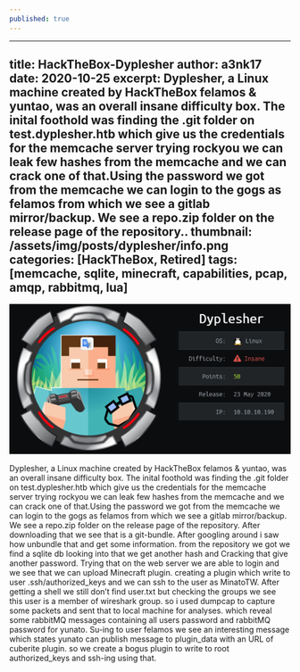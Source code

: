 ```yaml
---
published: true
---
```

---
title: HackTheBox-Dyplesher
author: a3nk17
date: 2020-10-25 
excerpt: Dyplesher, a Linux machine created by HackTheBox felamos & yuntao, was an overall insane difficulty box. The inital foothold was finding the .git folder on test.dyplesher.htb which give us the credentials for the memcache server trying rockyou we can leak few hashes from the memcache and we can crack one of that.Using the password we got from the memcache we can login to the gogs as felamos from which we see a gitlab mirror/backup. We see a repo.zip folder on the release page of the repository..
thumbnail: /assets/img/posts/dyplesher/info.png
categories: [HackTheBox, Retired]
tags: [memcache, sqlite, minecraft, capabilities, pcap, amqp, rabbitmq, lua]
---

![info](/assets/img/posts/dyplesher/info.png)


Dyplesher, a Linux machine created by HackTheBox felamos & yuntao, was an overall insane difficulty box. The inital foothold was finding the .git folder on test.dyplesher.htb which give us the credentials for the memcache server trying rockyou we can leak few hashes from the memcache and we can crack one of that.Using the password we got from the memcache we can login to the gogs as felamos from which we see a gitlab mirror/backup. We see a repo.zip folder on the release page of the repository. After downloading that we see that is a git-bundle. After googling around i saw how unbundle that and get some information. from the repository we got we find a sqlite db looking into that we get another hash and Cracking that give another password. Trying that on the web server we are able to login and we see that we can upload Minecraft plugin. creating a plugin which write to user .ssh/authorized_keys and we can ssh to the user as MinatoTW. After getting a shell we still don’t find user.txt but checking the groups we see this user is a member of wireshark group. so i used dumpcap to capture some packets and sent that to local machine for analyses. which reveal some rabbitMQ messages containing all users password and rabbitMQ password for yunato. Su-ing to user felamos we see an interesting message which states yunato can publish message to plugin_data with an URL of cuberite plugin. so we create a bogus plugin to write to root authorized_keys and ssh-ing using that.

